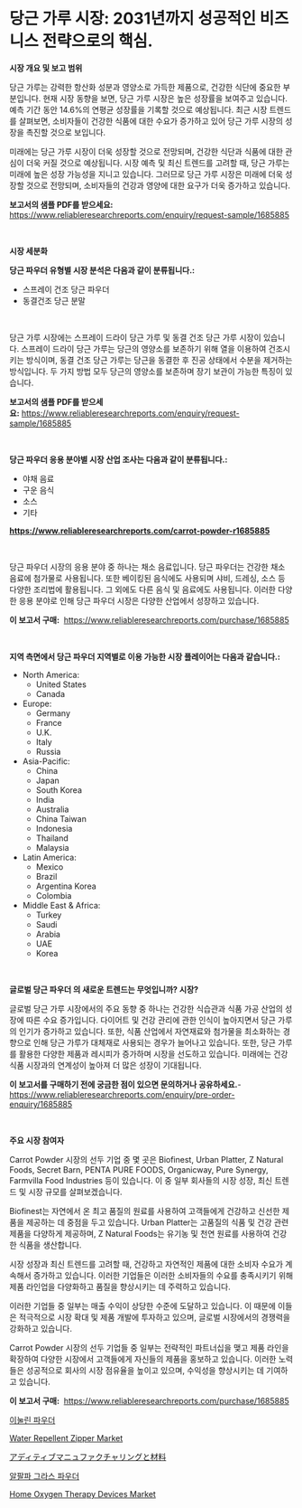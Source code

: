 <p><h1>당근 가루 시장: 2031년까지 성공적인 비즈니스 전략으로의 핵심.</h1></p><p><strong>시장 개요 및 보고 범위</strong></p>
<p><p>당근 가루는 강력한 항산화 성분과 영양소로 가득한 제품으로, 건강한 식단에 중요한 부분입니다. 현재 시장 동향을 보면, 당근 가루 시장은 높은 성장률을 보여주고 있습니다. 예측 기간 동안 14.6%의 연평균 성장률을 기록할 것으로 예상됩니다. 최근 시장 트렌드를 살펴보면, 소비자들이 건강한 식품에 대한 수요가 증가하고 있어 당근 가루 시장의 성장을 촉진할 것으로 보입니다.</p><p>미래에는 당근 가루 시장이 더욱 성장할 것으로 전망되며, 건강한 식단과 식품에 대한 관심이 더욱 커질 것으로 예상됩니다. 시장 예측 및 최신 트렌드를 고려할 때, 당근 가루는 미래에 높은 성장 가능성을 지니고 있습니다. 그러므로 당근 가루 시장은 미래에 더욱 성장할 것으로 전망되며, 소비자들의 건강과 영양에 대한 요구가 더욱 증가하고 있습니다.</p></p>
<p><strong>보고서의 샘플 PDF를 받으세요:</strong> <a href="https://www.reliableresearchreports.com/enquiry/request-sample/1685885">https://www.reliableresearchreports.com/enquiry/request-sample/1685885</a></p>
<p>&nbsp;</p>
<p><strong>시장 세분화</strong></p>
<p><strong>당근 파우더 유형별 시장 분석은 다음과 같이 분류됩니다.:</strong></p>
<p><ul><li>스프레이 건조 당근 파우더</li><li>동결건조 당근 분말</li></ul></p>
<p>&nbsp;</p>
<p><p>당근 가루 시장에는 스프레이 드라이 당근 가루 및 동결 건조 당근 가루 시장이 있습니다. 스프레이 드라이 당근 가루는 당근의 영양소를 보존하기 위해 열을 이용하여 건조시키는 방식이며, 동결 건조 당근 가루는 당근을 동결한 후 진공 상태에서 수분을 제거하는 방식입니다. 두 가지 방법 모두 당근의 영양소를 보존하며 장기 보관이 가능한 특징이 있습니다.</p></p>
<p><strong>보고서의 샘플 PDF를 받으세요:</strong>&nbsp;<a href="https://www.reliableresearchreports.com/enquiry/request-sample/1685885">https://www.reliableresearchreports.com/enquiry/request-sample/1685885</a></p>
<p>&nbsp;</p>
<p><strong> 당근 파우더 응용 분야별 시장 산업 조사는 다음과 같이 분류됩니다.:</strong></p>
<p><ul><li>야채 음료</li><li>구운 음식</li><li>소스</li><li>기타</li></ul></p>
<p><strong><a href="https://www.reliableresearchreports.com/carrot-powder-r1685885">https://www.reliableresearchreports.com/carrot-powder-r1685885</a></strong></p>
<p>&nbsp;</p>
<p><p>당근 파우더 시장의 응용 분야 중 하나는 채소 음료입니다. 당근 파우더는 건강한 채소 음료에 첨가물로 사용됩니다. 또한 베이킹된 음식에도 사용되며 샤비, 드레싱, 소스 등 다양한 조리법에 활용됩니다. 그 외에도 다른 음식 및 음료에도 사용됩니다. 이러한 다양한 응용 분야로 인해 당근 파우더 시장은 다양한 산업에서 성장하고 있습니다.</p></p>
<p><strong>이 보고서 구매:</strong>&nbsp; <a href="https://www.reliableresearchreports.com/purchase/1685885">https://www.reliableresearchreports.com/purchase/1685885</a></p>
<p>&nbsp;</p>
<p><strong>지역 측면에서 당근 파우더 지역별로 이용 가능한 시장 플레이어는 다음과 같습니다.:</strong></p>
<p><ul>
    <li>
        North America:
        <ul>
            <li>United States</li>
            <li>Canada</li>
        </ul>
    </li>
    <li>
        Europe:
        <ul>
            <li>Germany</li>
            <li>France</li>
            <li>U.K.</li>
            <li>Italy</li>
            <li>Russia</li>
        </ul>
    </li>
    <li>
        Asia-Pacific:
        <ul>
            <li>China</li>
            <li>Japan</li>
            <li>South Korea</li>
            <li>India</li>
            <li>Australia</li>
            <li>China Taiwan</li>
            <li>Indonesia</li>
            <li>Thailand</li>
            <li>Malaysia</li>
        </ul>
    </li>
    <li>
        Latin America:
        <ul>
            <li>Mexico</li>
            <li>Brazil</li>
            <li>Argentina Korea</li>
            <li>Colombia</li>
        </ul>
    </li>
    <li>
        Middle East & Africa:
        <ul>
            <li>Turkey</li>
            <li>Saudi</li>
            <li>Arabia</li>
            <li>UAE</li>
            <li>Korea</li>
        </ul>
    </li>
    </ul></p>
<p>&nbsp;</p>
<p><strong>글로벌 당근 파우더 의 새로운 트렌드는 무엇입니까? 시장?</strong></p>
<p><p>글로벌 당근 가루 시장에서의 주요 동향 중 하나는 건강한 식습관과 식품 가공 산업의 성장에 따른 수요 증가입니다. 다이어트 및 건강 관리에 관한 인식이 높아지면서 당근 가루의 인기가 증가하고 있습니다. 또한, 식품 산업에서 자연재료와 첨가물을 최소화하는 경향으로 인해 당근 가루가 대체재로 사용되는 경우가 늘어나고 있습니다. 또한, 당근 가루를 활용한 다양한 제품과 레시피가 증가하며 시장을 선도하고 있습니다. 미래에는 건강식품 시장과의 연계성이 높아져 더 많은 성장이 기대됩니다.</p></p>
<p><strong>이 보고서를 구매하기 전에 궁금한 점이 있으면 문의하거나 공유하세요.</strong>- <a href="https://www.reliableresearchreports.com/enquiry/pre-order-enquiry/1685885">https://www.reliableresearchreports.com/enquiry/pre-order-enquiry/1685885</a></p>
<p>&nbsp;</p>
<p><strong>주요 시장 참여자</strong></p>
<p><p>Carrot Powder 시장의 선두 기업 중 몇 곳은 Biofinest, Urban Platter, Z Natural Foods, Secret Barn, PENTA PURE FOODS, Organicway, Pure Synergy, Farmvilla Food Industries 등이 있습니다. 이 중 일부 회사들의 시장 성장, 최신 트렌드 및 시장 규모를 살펴보겠습니다.</p><p>Biofinest는 자연에서 온 최고 품질의 원료를 사용하여 고객들에게 건강하고 신선한 제품을 제공하는 데 중점을 두고 있습니다. Urban Platter는 고품질의 식품 및 건강 관련 제품을 다양하게 제공하며, Z Natural Foods는 유기농 및 천연 원료를 사용하여 건강한 식품을 생산합니다.</p><p>시장 성장과 최신 트렌드를 고려할 때, 건강하고 자연적인 제품에 대한 소비자 수요가 계속해서 증가하고 있습니다. 이러한 기업들은 이러한 소비자들의 수요를 충족시키기 위해 제품 라인업을 다양화하고 품질을 향상시키는 데 주력하고 있습니다.</p><p>이러한 기업들 중 일부는 매출 수익이 상당한 수준에 도달하고 있습니다. 이 때문에 이들은 적극적으로 시장 확대 및 제품 개발에 투자하고 있으며, 글로벌 시장에서의 경쟁력을 강화하고 있습니다.</p><p>Carrot Powder 시장의 선두 기업들 중 일부는 전략적인 파트너십을 맺고 제품 라인을 확장하여 다양한 시장에서 고객들에게 자신들의 제품을 홍보하고 있습니다. 이러한 노력들은 성공적으로 회사의 시장 점유율을 높이고 있으며, 수익성을 향상시키는 데 기여하고 있습니다.</p></p>
<p><strong>이 보고서 구매:</strong>&nbsp;&nbsp;<a href="https://www.reliableresearchreports.com/purchase/1685885">https://www.reliableresearchreports.com/purchase/1685885</a></p>
<p><p><a href="https://github.com/Skyleitney456456/Market-Research-Report-List-1/blob/main/235922622046.md">이눌린 파우더</a></p><p><a href="https://issuu.com/reportprime-2/docs/water-repellent-zipper-market-size-2030.pptx">Water Repellent Zipper Market</a></p><p><a href="https://github.com/LeanneBruen2023/Market-Research-Report-List-1/blob/main/291096024143.md">アディティブマニュファクチャリングと材料</a></p><p><a href="https://github.com/vs10l4sfg5c/Market-Research-Report-List-1/blob/main/642864022045.md">알팔파 그라스 파우더</a></p><p><a href="https://github.com/Krish2023na/Market-Research-Report-List-3/blob/main/home-oxygen-therapy-devices-market.md">Home Oxygen Therapy Devices Market</a></p></p>